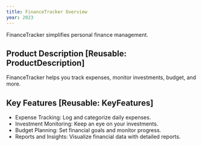 ```yaml
---
title: FinanceTracker Overview
year: 2023
---
```


FinanceTracker simplifies personal finance management.

## Product Description [Reusable: ProductDescription]
FinanceTracker helps you track expenses, monitor investments, budget, and more.

## Key Features [Reusable: KeyFeatures]
- Expense Tracking: Log and categorize daily expenses.
- Investment Monitoring: Keep an eye on your investments.
- Budget Planning: Set financial goals and monitor progress.
- Reports and Insights: Visualize financial data with detailed reports.
